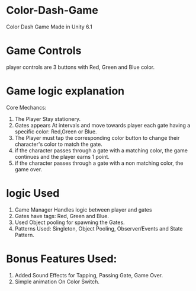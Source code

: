 # Color-Dash-Game
 Color Dash Game Made in Unity 6.1

 # Game Controls
   player controls are 3 buttons with Red, Green and Blue color.
 
  # Game logic explanation
   Core Mechancs:
   1. The Player Stay stationery.
   2. Gates appears At intervals and move towards player each gate having a specific color: Red,Green or Blue.
   3. The Player must tap the corresponding color button to change their character's color to match the gate.
   4. if the character passes through a gate with a matching color, the game continues and the player earns 1 point.
   5. if the character passes through a gate with a non matching color, the  game over.

# logic Used
 1. Game Manager Handles logic between player and gates
 2. Gates have tags: Red, Green and Blue.
 3. Used Object pooling for spawning the Gates.
 4. Patterns Used: Singleton, Object Pooling, Observer/Events and State Pattern.

# Bonus Features Used:
 1. Added Sound Effects for Tapping, Passing Gate, Game Over.
 2. Simple animation On Color Switch.


   
       
  
